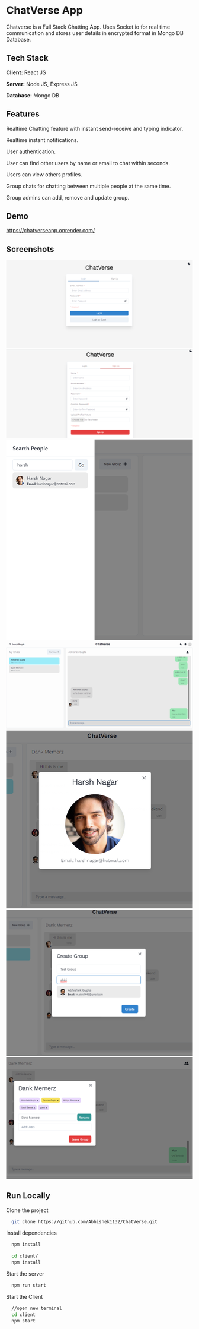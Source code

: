 # ChatVerse App

Chatverse is a Full Stack Chatting App.
Uses Socket.io for real time communication and stores user details in encrypted format in Mongo DB Database.

## Tech Stack

**Client:** React JS

**Server:** Node JS, Express JS

**Database:** Mongo DB


## Features

Realtime Chatting feature with instant send-receive and typing indicator.

Realtime instant notifications.

User authentication.

User can find other users by name or email to chat within seconds.

Users can view others profiles.

Group chats for chatting between multiple people at the same time.

Group admins can add, remove and update group.

## Demo

https://chatverseapp.onrender.com/

## Screenshots

![](https://raw.githubusercontent.com/Abhishek1132/ChatVerse/main/screenshots/loginpage.png)
![](https://raw.githubusercontent.com/Abhishek1132/ChatVerse/main/screenshots/signuppage.png)
![](https://raw.githubusercontent.com/Abhishek1132/ChatVerse/main/screenshots/searchusers.png)
![](https://raw.githubusercontent.com/Abhishek1132/ChatVerse/main/screenshots/normalchat.png)
![](https://raw.githubusercontent.com/Abhishek1132/ChatVerse/main/screenshots/profile.png)
![](https://raw.githubusercontent.com/Abhishek1132/ChatVerse/main/screenshots/creategroup.png)
![](https://raw.githubusercontent.com/Abhishek1132/ChatVerse/main/screenshots/groupedit.png)

## Run Locally

Clone the project

```bash
  git clone https://github.com/Abhishek1132/ChatVerse.git
```

Install dependencies

```bash
  npm install
```

```bash
  cd client/
  npm install
```

Start the server

```bash
  npm run start
```
Start the Client

```bash
  //open new terminal
  cd client
  npm start
```


